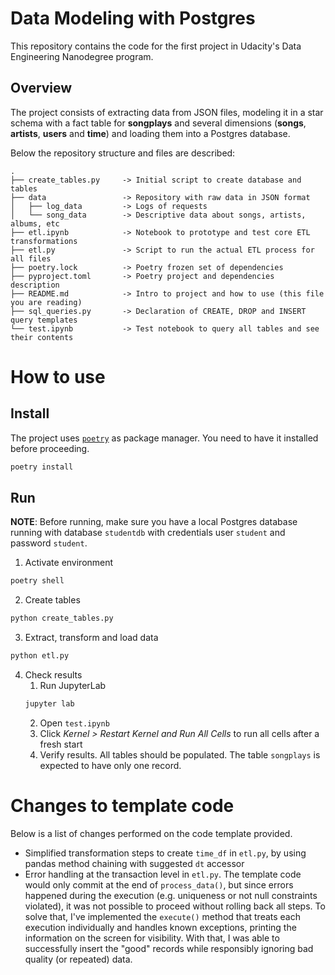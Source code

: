 # Data Modeling with Postgres
This repository contains the code for the first project in Udacity's Data Engineering Nanodegree program.

## Overview
The project consists of extracting data from JSON files, modeling it in a star schema with a fact table for **songplays** and several dimensions (**songs**, **artists**, **users** and **time**) and loading them into a Postgres database.

Below the repository structure and files are described:
```
.
├── create_tables.py     -> Initial script to create database and tables
├── data                 -> Repository with raw data in JSON format
│   ├── log_data         -> Logs of requests
│   └── song_data        -> Descriptive data about songs, artists, albums, etc
├── etl.ipynb            -> Notebook to prototype and test core ETL transformations
├── etl.py               -> Script to run the actual ETL process for all files
├── poetry.lock          -> Poetry frozen set of dependencies
├── pyproject.toml       -> Poetry project and dependencies description
├── README.md            -> Intro to project and how to use (this file you are reading)
├── sql_queries.py       -> Declaration of CREATE, DROP and INSERT query templates
└── test.ipynb           -> Test notebook to query all tables and see their contents
```

# How to use
## Install
The project uses [`poetry`](https://python-poetry.org/) as package manager. You need to have it installed before proceeding.

```bash
poetry install
```

## Run
**NOTE**: Before running, make sure you have a local Postgres database running with database `studentdb` with credentials user `student` and password `student`.

1. Activate environment
```bash
poetry shell
```

2. Create tables
```bash
python create_tables.py
```

3. Extract, transform and load data
```bash
python etl.py
```

4. Check results
    1. Run JupyterLab
    ```bash
    jupyter lab
    ```
    2. Open `test.ipynb`
    3. Click _Kernel > Restart Kernel and Run All Cells_ to run all cells after a fresh start
    4. Verify results. All tables should be populated. The table `songplays` is expected to have only one record.

# Changes to template code
Below is a list of changes performed on the code template provided.

- Simplified transformation steps to create `time_df` in `etl.py`, by using pandas method chaining with suggested `dt` accessor
- Error handling at the transaction level in `etl.py`. The template code would only commit at the end of `process_data()`, but since errors happened during the execution (e.g. uniqueness or not null constraints violated), it was not possible to proceed without rolling back all steps. To solve that, I've implemented the `execute()` method that treats each execution individually and handles known exceptions, printing the information on the screen for visibility. With that, I was able to successfully insert the "good" records while responsibly ignoring bad quality (or repeated) data.

